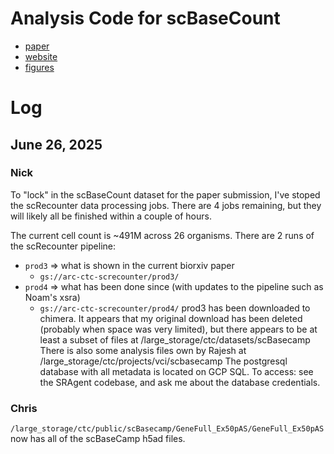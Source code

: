 Analysis Code for scBaseCount
=============================

* [paper](https://www.biorxiv.org/content/10.1101/2025.02.27.640494v2)
* [website](https://arcinstitute.org/tools/virtualcellatlas)
* [figures](https://www.dropbox.com/scl/fo/60fdemdmbgoowo3equfb4/AP-8vF9IN2cD0oCwyVFnqGw?dl=0&e=1&rlkey=a9bunjscbdmgr1sslg2vaubvs)


# Log

## June 26, 2025

### Nick

To "lock" in the scBaseCount dataset for the paper submission, I've stoped the scRecounter data processing jobs.
There are 4 jobs remaining, but they will likely all be finished within a couple of hours.

The current cell count is ~491M across 26 organisms.
There are 2 runs of the scRecounter pipeline:
  * `prod3` => what is shown in the current biorxiv paper
    * `gs://arc-ctc-screcounter/prod3/`
  * `prod4` => what has been done since (with updates to the pipeline such as Noam's xsra)
    * `gs://arc-ctc-screcounter/prod4/`
prod3 has been downloaded to chimera. It appears that my original download has been deleted (probably when space was very limited), but there appears to be at least a subset of files at /large_storage/ctc/datasets/scBasecamp
There is also some analysis files own by Rajesh at /large_storage/ctc/projects/vci/scbasecamp
The postgresql database with all metadata is located on GCP SQL. To access: see the SRAgent codebase, and ask me about the database credentials.

### Chris

`/large_storage/ctc/public/scBasecamp/GeneFull_Ex50pAS/GeneFull_Ex50pAS` now has all of the scBaseCamp h5ad files.








